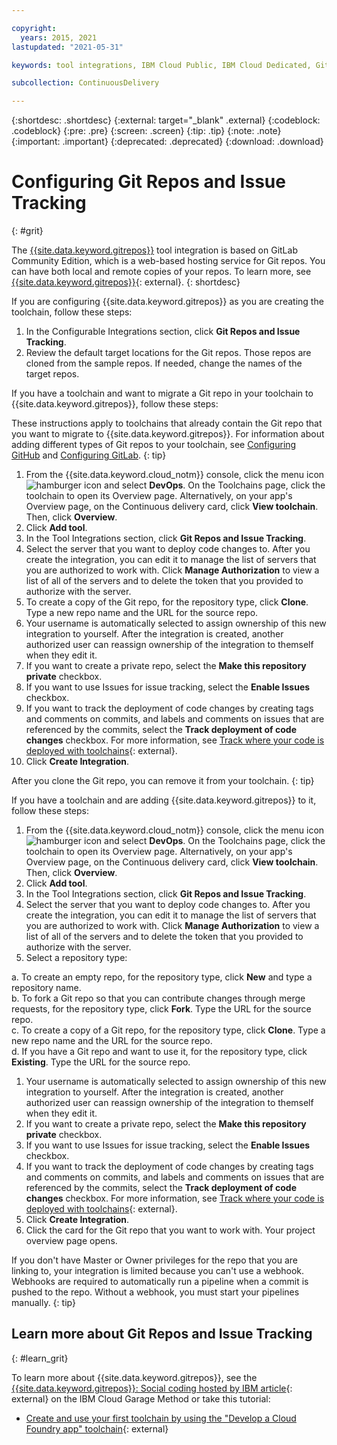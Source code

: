 ```yaml
---

copyright:
  years: 2015, 2021
lastupdated: "2021-05-31"

keywords: tool integrations, IBM Cloud Public, IBM Cloud Dedicated, Git Repos and Issue Tracking

subcollection: ContinuousDelivery

---
```


{:shortdesc: .shortdesc}
{:external: target="_blank" .external}
{:codeblock: .codeblock}
{:pre: .pre}
{:screen: .screen}
{:tip: .tip}
{:note: .note}
{:important: .important}
{:deprecated: .deprecated}
{:download: .download}   

# Configuring Git Repos and Issue Tracking
{: #grit}

The [{{site.data.keyword.gitrepos}}](/docs/services/ContinuousDelivery?topic=ContinuousDelivery-git_working) tool integration is based on GitLab Community Edition, which is a web-based hosting service for Git repos. You can have both local and remote copies of your repos. To learn more, see [{{site.data.keyword.gitrepos}}](https://us-south.git.cloud.ibm.com/help){: external}. 
{: shortdesc}

If you are configuring {{site.data.keyword.gitrepos}} as you are creating the toolchain, follow these steps:    

1. In the Configurable Integrations section, click **Git Repos and Issue Tracking**.
1. Review the default target locations for the Git repos. Those repos are cloned from the sample repos. If needed, change the names of the target repos.

If you have a toolchain and want to migrate a Git repo in your toolchain to {{site.data.keyword.gitrepos}}, follow these steps:

These instructions apply to toolchains that already contain the Git repo that you want to migrate to {{site.data.keyword.gitrepos}}. For information about adding different types of Git repos to your toolchain, see [Configuring GitHub](/docs/ContinuousDelivery?topic=ContinuousDelivery-github) and [Configuring GitLab](/docs/ContinuousDelivery?topic=ContinuousDelivery-gitlab).
{: tip}

1. From the {{site.data.keyword.cloud_notm}} console, click the menu icon ![hamburger icon](images/icon_hamburger.svg) and select **DevOps**. On the Toolchains page, click the toolchain to open its Overview page. Alternatively, on your app's Overview page, on the Continuous delivery card, click **View toolchain**. Then, click **Overview**.
1. Click **Add tool**.
1. In the Tool Integrations section, click **Git Repos and Issue Tracking**.
1. Select the server that you want to deploy code changes to. After you create the integration, you can edit it to manage the list of servers that you are authorized to work with. Click **Manage Authorization** to view a list of all of the servers and to delete the token that you provided to authorize with the server.
1. To create a copy of the Git repo, for the repository type, click **Clone**. Type a new repo name and the URL for the source repo.
1. Your username is automatically selected to assign ownership of this new integration to yourself. After the integration is created, another authorized user can reassign ownership of the integration to themself when they edit it.
1. If you want to create a private repo, select the **Make this repository private** checkbox.
1. If you want to use Issues for issue tracking, select the **Enable Issues** checkbox.
1. If you want to track the deployment of code changes by creating tags and comments on commits, and labels and comments on issues that are referenced by the commits, select the **Track deployment of code changes** checkbox. For more information, see [Track where your code is deployed with toolchains](https://www.ibm.com/cloud/blog/announcements/track-code-deployed-toolchains/){: external}.
1. Click **Create Integration**.

After you clone the Git repo, you can remove it from your toolchain.
{: tip}

If you have a toolchain and are adding {{site.data.keyword.gitrepos}} to it, follow these steps:    

1. From the {{site.data.keyword.cloud_notm}} console, click the menu icon ![hamburger icon](images/icon_hamburger.svg) and select **DevOps**. On the Toolchains page, click the toolchain to open its Overview page. Alternatively, on your app's Overview page, on the Continuous delivery card, click **View toolchain**. Then, click **Overview**.
1. Click **Add tool**.
1. In the Tool Integrations section, click **Git Repos and Issue Tracking**.
1. Select the server that you want to deploy code changes to. After you create the integration, you can edit it to manage the list of servers that you are authorized to work with. Click **Manage Authorization** to view a list of all of the servers and to delete the token that you provided to authorize with the server.
1. Select a repository type:     

a. To create an empty repo, for the repository type, click **New** and type a repository name.    
b. To fork a Git repo so that you can contribute changes through merge requests, for the repository type, click **Fork**. Type the URL for the source repo.    
c. To create a copy of a Git repo, for the repository type, click **Clone**. Type a new repo name and the URL for the source repo.     
d. If you have a Git repo and want to use it, for the repository type, click **Existing**. Type the URL for the source repo.

1. Your username is automatically selected to assign ownership of this new integration to yourself. After the integration is created, another authorized user can reassign ownership of the integration to themself when they edit it.
1. If you want to create a private repo, select the **Make this repository private** checkbox.
1. If you want to use Issues for issue tracking, select the **Enable Issues** checkbox.
1. If you want to track the deployment of code changes by creating tags and comments on commits, and labels and comments on issues that are referenced by the commits, select the **Track deployment of code changes** checkbox. For more information, see [Track where your code is deployed with toolchains](https://www.ibm.com/cloud/blog/announcements/track-code-deployed-toolchains/){: external}.
1. Click **Create Integration**.
1. Click the card for the Git repo that you want to work with. Your project overview page opens.    

If you don't have Master or Owner privileges for the repo that you are linking to, your integration is limited because you can't use a webhook. Webhooks are required to automatically run a pipeline when a commit is pushed to the repo. Without a webhook, you must start your pipelines manually.
{: tip}

## Learn more about Git Repos and Issue Tracking
{: #learn_grit}

To learn more about {{site.data.keyword.gitrepos}}, see the [{{site.data.keyword.gitrepos}}: Social coding hosted by IBM article](https://www.ibm.com/cloud/garage/content/code/tool_git_repos_and_issue_tracking/){: external} on the IBM Cloud Garage Method or take this tutorial:

* [Create and use your first toolchain by using the "Develop a Cloud Foundry app" toolchain](https://www.ibm.com/cloud/garage/tutorials/introduce-develop-cloud-foundry-app-toolchain){: external}
